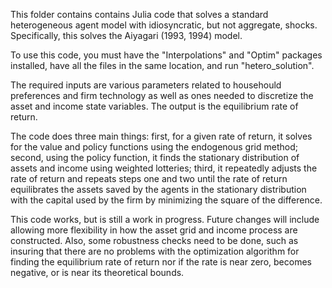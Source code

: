 This folder contains contains Julia code that solves a standard heterogeneous agent model with idiosyncratic, but not aggregate, shocks. Specifically, this solves the Aiyagari (1993, 1994) model.

To use this code, you must have the "Interpolations" and "Optim" packages installed, have all the files in the same location, and run "hetero_solution".

The required inputs are various parameters related to househould preferences and firm technology as well as ones needed to discretize the asset and income state variables. The output is the equilibrium rate of return.

The code does three main things: first, for a given rate of return, it solves for the value and policy functions using the endogenous grid method; second, using the policy function, it finds the stationary distribution of assets and income using weighted lotteries; third, it repeatedly adjusts the rate of return and repeats steps one and two until the rate of return equilibrates the assets saved by the agents in the stationary distribution with the capital used by the firm by minimizing the square of the difference.

This code works, but is still a work in progress. Future changes will include allowing more flexibility in how the asset grid and income process are constructed. Also, some robustness checks need to be done, such as insuring that there are no problems with the optimization algorithm for finding the equilibrium rate of return nor if the rate is near zero, becomes negative, or is near its theoretical bounds.
